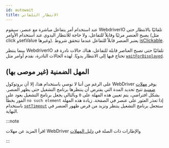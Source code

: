 ```yaml
---
id: autowait
title: الانتظار التلقائي
---
```


عند استخدام أمر يتفاعل مباشرة مع عنصر، سيقوم WebdriverIO تلقائيًا بالانتظار حتى يصبح العنصر مرئيًا وقابلاً للتفاعل، ولا حاجة للانتظار اليدوي عند استخدام الأوامر (مثل click وsetValue وغيرها).
يعتبر العنصر قابلاً للتفاعل عندما تتحقق شروط [isClickable](https://webdriver.io/docs/api/element/isClickable).

بينما ينتظر WebdriverIO تلقائيًا حتى تصبح العناصر قابلة للتفاعل، هناك حالات نادرة قد تحتاج فيها إلى الانتظار يدويًا. لهذه الحالات النادرة، نقدم أوامر مثل [`waitForDisplayed`](/docs/api/element/waitForDisplayed).


## المهل الضمنية (غير موصى بها)

على الرغم من أننا لا نوصي باستخدام هذا، إلا أن بروتوكول WebDriver يوفر [مهلات ضمنية](https://w3c.github.io/webdriver/#timeouts) تتيح تحديد المدة التي يفترض أن ينتظرها برنامج التشغيل حتى يظهر العنصر. بشكل افتراضي، يتم تعيين هذه المهلة على `0` وبالتالي يجعل برنامج التشغيل يعود على الفور بخطأ `no such element` إذا تعذر العثور على عنصر في الصفحة. زيادة هذه المهلة باستخدام [`setTimeout`](/docs/api/browser/setTimeout) ستجعل برنامج التشغيل ينتظر وتزيد من فرص ظهور العنصر في النهاية.

:::note

اقرأ المزيد عن مهلات WebDriver والإطارات ذات الصلة في [دليل المهلات](/docs/timeouts)

:::